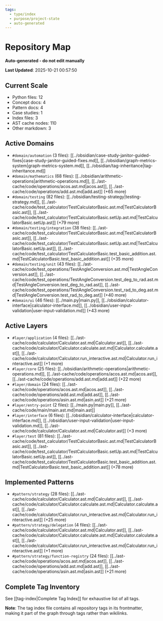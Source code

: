 ```yaml
---
tags:
  - type/index
  - purpose/project-state
  - auto-generated
---
```


# Repository Map

**Auto-generated - do not edit manually**

**Last Updated**: 2025-10-21 00:57:50

## Current Scale

- Python files: 12
- Concept docs: 4
- Pattern docs: 4
- Case studies: 1
- Index files: 3
- AST cache nodes: 110
- Other markdown: 3

## Active Domains

- `#domain/automation` (3 files): [[../obsidian/case-study-janitor-guided-fixes|case-study-janitor-guided-fixes.md]], [[../obsidian/graph-metrics-system|graph-metrics-system.md]], [[../obsidian/tag-inheritance|tag-inheritance.md]]
- `#domain/mathematics` (68 files): [[../obsidian/arithmetic-operations|arithmetic-operations.md]], [[../ast-cache/code/operations/acos.ast.md|acos.ast]], [[../ast-cache/code/operations/add.ast.md|add.ast]] (+65 more)
- `#domain/testing` (82 files): [[../obsidian/testing-strategy|testing-strategy.md]], [[../ast-cache/code/test_calculator/TestCalculatorBasic.ast.md|TestCalculatorBasic.ast]], [[../ast-cache/code/test_calculator/TestCalculatorBasic.setUp.ast.md|TestCalculatorBasic.setUp.ast]] (+79 more)
- `#domain/testing/integration` (38 files): [[../ast-cache/code/test_calculator/TestCalculatorBasic.ast.md|TestCalculatorBasic.ast]], [[../ast-cache/code/test_calculator/TestCalculatorBasic.setUp.ast.md|TestCalculatorBasic.setUp.ast]], [[../ast-cache/code/test_calculator/TestCalculatorBasic.test_basic_addition.ast.md|TestCalculatorBasic.test_basic_addition.ast]] (+35 more)
- `#domain/testing/unit` (43 files): [[../ast-cache/code/test_operations/TestAngleConversion.ast.md|TestAngleConversion.ast]], [[../ast-cache/code/test_operations/TestAngleConversion.test_deg_to_rad.ast.md|TestAngleConversion.test_deg_to_rad.ast]], [[../ast-cache/code/test_operations/TestAngleConversion.test_rad_to_deg.ast.md|TestAngleConversion.test_rad_to_deg.ast]] (+40 more)
- `#domain/ui` (46 files): [[../main.py|main.py]], [[../obsidian/calculator-interface|calculator-interface.md]], [[../obsidian/user-input-validation|user-input-validation.md]] (+43 more)

## Active Layers

- `#layer/application` (4 files): [[../ast-cache/code/calculator/Calculator.ast.md|Calculator.ast]], [[../ast-cache/code/calculator/Calculator.calculate.ast.md|Calculator.calculate.ast]], [[../ast-cache/code/calculator/Calculator.run_interactive.ast.md|Calculator.run_interactive.ast]] (+1 more)
- `#layer/core` (25 files): [[../obsidian/arithmetic-operations|arithmetic-operations.md]], [[../ast-cache/code/operations/acos.ast.md|acos.ast]], [[../ast-cache/code/operations/add.ast.md|add.ast]] (+22 more)
- `#layer/domain` (24 files): [[../ast-cache/code/operations/acos.ast.md|acos.ast]], [[../ast-cache/code/operations/add.ast.md|add.ast]], [[../ast-cache/code/operations/asin.ast.md|asin.ast]] (+21 more)
- `#layer/entry-point` (2 files): [[../main.py|main.py]], [[../ast-cache/code/main/main.ast.md|main.ast]]
- `#layer/interface` (6 files): [[../obsidian/calculator-interface|calculator-interface.md]], [[../obsidian/user-input-validation|user-input-validation.md]], [[../ast-cache/code/calculator/Calculator.ast.md|Calculator.ast]] (+3 more)
- `#layer/test` (81 files): [[../ast-cache/code/test_calculator/TestCalculatorBasic.ast.md|TestCalculatorBasic.ast]], [[../ast-cache/code/test_calculator/TestCalculatorBasic.setUp.ast.md|TestCalculatorBasic.setUp.ast]], [[../ast-cache/code/test_calculator/TestCalculatorBasic.test_basic_addition.ast.md|TestCalculatorBasic.test_basic_addition.ast]] (+78 more)

## Implemented Patterns

- `#pattern/strategy` (28 files): [[../ast-cache/code/calculator/Calculator.ast.md|Calculator.ast]], [[../ast-cache/code/calculator/Calculator.calculate.ast.md|Calculator.calculate.ast]], [[../ast-cache/code/calculator/Calculator.run_interactive.ast.md|Calculator.run_interactive.ast]] (+25 more)
- `#pattern/strategy/delegation` (4 files): [[../ast-cache/code/calculator/Calculator.ast.md|Calculator.ast]], [[../ast-cache/code/calculator/Calculator.calculate.ast.md|Calculator.calculate.ast]], [[../ast-cache/code/calculator/Calculator.run_interactive.ast.md|Calculator.run_interactive.ast]] (+1 more)
- `#pattern/strategy/function-registry` (24 files): [[../ast-cache/code/operations/acos.ast.md|acos.ast]], [[../ast-cache/code/operations/add.ast.md|add.ast]], [[../ast-cache/code/operations/asin.ast.md|asin.ast]] (+21 more)

## Complete Tag Inventory

See [[tag-index|Complete Tag Index]] for exhaustive list of all tags.

**Note**: The tag index file contains all repository tags in its frontmatter, making it part of the graph through tags rather than wikilinks.
